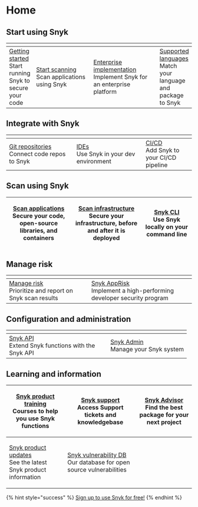 # Home

## Start using Snyk

<table data-header-hidden><thead><tr><th></th><th width="164.33333333333331"></th><th width="188"></th><th></th></tr></thead><tbody><tr><td>​<a href="getting-started/">Getting started</a><br>Start running Snyk to secure your code</td><td><a href="scan-applications/start-scanning-using-the-cli-web-ui-or-api/">Start scanning</a><br>Scan applications using Snyk</td><td><a href="enterprise-setup/enterprise-implementation-guide/">Enterprise implementation</a><br>Implement Snyk for an enterprise platform</td><td><a href="scan-applications/supported-languages-and-frameworks/supported-languages-frameworks-and-feature-availability-overview.md">Supported languages </a><br>Match your language and package to Snyk</td></tr></tbody></table>

## Integrate with Snyk <a href="#explore-snyk-products" id="explore-snyk-products"></a>

<table data-header-hidden><thead><tr><th width="247"></th><th width="252"></th><th width="177"></th></tr></thead><tbody><tr><td><a href="integrate-with-snyk/git-repositories-scms-integrations-with-snyk/">Git repositories</a><br>Connect code repos to Snyk</td><td><a href="integrate-with-snyk/ide-tools/">IDEs</a><br>Use Snyk in your dev environment</td><td><a href="integrate-with-snyk/snyk-ci-cd-integrations/">CI/CD</a><br>Add Snyk to your CI/CD pipeline</td></tr></tbody></table>

## Scan using Snyk <a href="#explore-snyk-products" id="explore-snyk-products"></a>

| <p><a href="scan-using-snyk/">Scan applications</a><br>Secure your code, open-source libraries, and containers</p> | <p><a href="scan-using-snyk/scan-infrastructure/">Scan infrastructure</a><br>Secure your infrastructure, before and after it is deployed</p> | <p><a href="snyk-cli/getting-started-with-the-snyk-cli.md">Snyk CLI</a><br>Use Snyk locally on your command line</p> |
| ------------------------------------------------------------------------------------------------------------------ | -------------------------------------------------------------------------------------------------------------------------------------------- | -------------------------------------------------------------------------------------------------------------------- |

## Manage risk

<table data-header-hidden><thead><tr><th width="254"></th><th width="325"></th></tr></thead><tbody><tr><td><a href="manage-risk/">Manage risk</a><br>Prioritize and report on Snyk scan results</td><td><a href="manage-risk/snyk-apprisk/">Snyk AppRisk</a> <br>Implement a high-performing developer security program</td></tr></tbody></table>

## Configuration and administration <a href="#use-other-resources" id="use-other-resources"></a>

<table data-header-hidden><thead><tr><th width="259"></th><th></th></tr></thead><tbody><tr><td><a href="snyk-api/">Snyk API</a><br>Extend Snyk functions with the Snyk API</td><td><a href="snyk-admin/">Snyk Admin</a><br>Manage your Snyk system</td></tr></tbody></table>

## Learning and information

| <p><a href="https://learn.snyk.io/catalog/product-training/?type=product-training">Snyk product training</a><br>Courses to help you use Snyk functions</p> | <p>​<a href="https://support.snyk.io/hc/en-us">Snyk support</a><br>Access Support tickets and knowledgebase</p>       | <p>​<a href="https://snyk.io/advisor/">Snyk Advisor</a><br>Find the best package for your next project</p> |
| ---------------------------------------------------------------------------------------------------------------------------------------------------------- | --------------------------------------------------------------------------------------------------------------------- | ---------------------------------------------------------------------------------------------------------- |
| <p>​<a href="https://updates.snyk.io/">Snyk product updates</a><br>See the latest Snyk product information</p>                                             | <p>​<a href="https://security.snyk.io/">Snyk vulnerability DB</a><br>Our database for open source vulnerabilities</p> |                                                                                                            |

{% hint style="success" %}
[Sign up to use Snyk for free!](https://snyk.io/login?cta=sign-up\&loc=nav\&page=support\_docs\_page)
{% endhint %}
